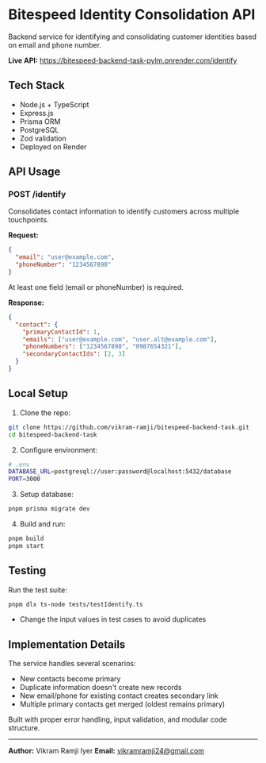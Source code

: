 # Bitespeed Identity Consolidation API

Backend service for identifying and consolidating customer identities based on email and phone number.

**Live API:** https://bitespeed-backend-task-pylm.onrender.com/identify

## Tech Stack

- Node.js + TypeScript
- Express.js
- Prisma ORM
- PostgreSQL
- Zod validation
- Deployed on Render

## API Usage

### POST /identify

Consolidates contact information to identify customers across multiple touchpoints.

**Request:**
```json
{
  "email": "user@example.com",
  "phoneNumber": "1234567890"
}
```

At least one field (email or phoneNumber) is required.

**Response:**
```json
{
  "contact": {
    "primaryContactId": 1,
    "emails": ["user@example.com", "user.alt@example.com"],
    "phoneNumbers": ["1234567890", "0987654321"],
    "secondaryContactIds": [2, 3]
  }
}
```

## Local Setup

1. Clone the repo:
```bash
git clone https://github.com/vikram-ramji/bitespeed-backend-task.git
cd bitespeed-backend-task
```

2. Configure environment:
```bash
# .env
DATABASE_URL=postgresql://user:password@localhost:5432/database
PORT=3000
```

3. Setup database:
```bash
pnpm prisma migrate dev
```

4. Build and run:
```bash
pnpm build
pnpm start
```

## Testing

Run the test suite:
```bash
pnpm dlx ts-node tests/testIdentify.ts
```
- Change the input values in test cases to avoid duplicates

## Implementation Details

The service handles several scenarios:
- New contacts become primary
- Duplicate information doesn't create new records
- New email/phone for existing contact creates secondary link
- Multiple primary contacts get merged (oldest remains primary)

Built with proper error handling, input validation, and modular code structure.

---

**Author:** Vikram Ramji Iyer
**Email:** vikramramji24@gmail.com

